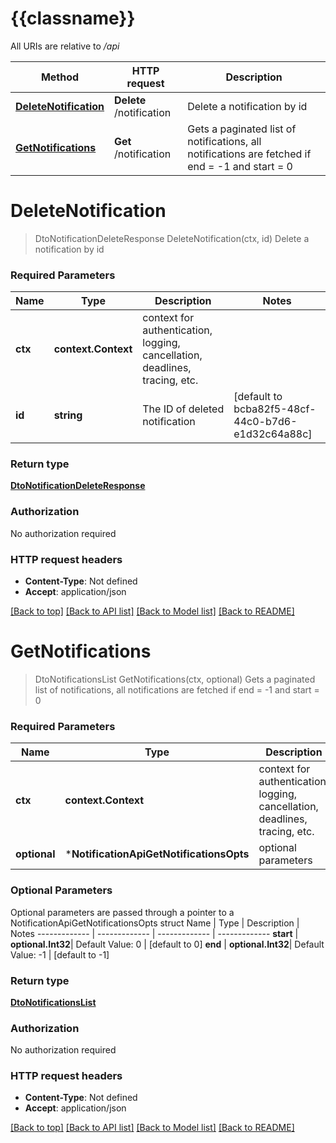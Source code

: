 # {{classname}}

All URIs are relative to */api*

Method | HTTP request | Description
------------- | ------------- | -------------
[**DeleteNotification**](NotificationApi.md#DeleteNotification) | **Delete** /notification | Delete a notification by id
[**GetNotifications**](NotificationApi.md#GetNotifications) | **Get** /notification | Gets a paginated list of notifications, all notifications are fetched if end &#x3D; -1 and start &#x3D; 0

# **DeleteNotification**
> DtoNotificationDeleteResponse DeleteNotification(ctx, id)
Delete a notification by id

### Required Parameters

Name | Type | Description  | Notes
------------- | ------------- | ------------- | -------------
 **ctx** | **context.Context** | context for authentication, logging, cancellation, deadlines, tracing, etc.
  **id** | **string**| The ID of deleted notification | [default to bcba82f5-48cf-44c0-b7d6-e1d32c64a88c]

### Return type

[**DtoNotificationDeleteResponse**](dto.NotificationDeleteResponse.md)

### Authorization

No authorization required

### HTTP request headers

 - **Content-Type**: Not defined
 - **Accept**: application/json

[[Back to top]](#) [[Back to API list]](../README.md#documentation-for-api-endpoints) [[Back to Model list]](../README.md#documentation-for-models) [[Back to README]](../README.md)

# **GetNotifications**
> DtoNotificationsList GetNotifications(ctx, optional)
Gets a paginated list of notifications, all notifications are fetched if end = -1 and start = 0

### Required Parameters

Name | Type | Description  | Notes
------------- | ------------- | ------------- | -------------
 **ctx** | **context.Context** | context for authentication, logging, cancellation, deadlines, tracing, etc.
 **optional** | ***NotificationApiGetNotificationsOpts** | optional parameters | nil if no parameters

### Optional Parameters
Optional parameters are passed through a pointer to a NotificationApiGetNotificationsOpts struct
Name | Type | Description  | Notes
------------- | ------------- | ------------- | -------------
 **start** | **optional.Int32**| Default Value: 0 | [default to 0]
 **end** | **optional.Int32**| Default Value: -1 | [default to -1]

### Return type

[**DtoNotificationsList**](dto.NotificationsList.md)

### Authorization

No authorization required

### HTTP request headers

 - **Content-Type**: Not defined
 - **Accept**: application/json

[[Back to top]](#) [[Back to API list]](../README.md#documentation-for-api-endpoints) [[Back to Model list]](../README.md#documentation-for-models) [[Back to README]](../README.md)

